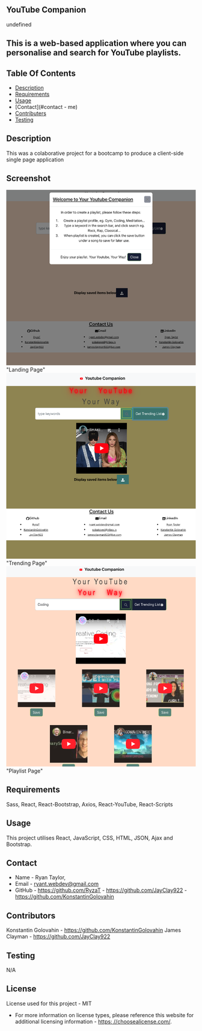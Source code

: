 ## YouTube Companion

  undefined
  
## This is a web-based application where you can personalise and search for YouTube playlists.


## Table Of Contents
  * [Description](#description)
  * [Requirements](#require)
  * [Usage](#usage)
  * [Contact](#contact - me)
  * [Contributers](#contributors)
  * [Testing](#test)


## Description
This was a colaborative project for a bootcamp to produce a client-side single page application

## Screenshot
![Alt text](Companion/public/Images/companion-landing.png?raw=true) "Landing Page"
![Alt text](Companion/public/Images/companion-trending.png?raw=true) "Trending Page"
![Alt text](Companion/public/Images/companion-playlist.png?raw=true) "Playlist Page"
## Requirements
Sass, React, React-Bootstrap, Axios, React-YouTube, React-Scripts

## Usage
This project utilises React, JavaScript, CSS, HTML, JSON, Ajax and Bootstrap.

## Contact
* Name - Ryan Taylor,
* Email - ryant.webdev@gmail.com
* GitHub  - https://github.com/RyzaT
          - https://github.com/JayClay922
          - https://github.com/KonstantinGolovahin
          

## Contributors
Konstantin Golovahin  - https://github.com/KonstantinGolovahin
James Clayman         - https://github.com/JayClay922

## Testing
N/A

## License
  License used for this project - MIT
  * For more information on license types, please reference this website
for additional licensing information - [https: //choosealicense.com/](https://choosealicense.com/).
  